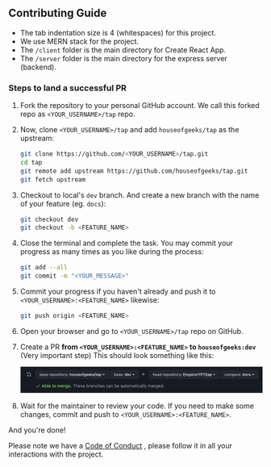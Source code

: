 ## Contributing Guide

- The tab indentation size is 4 (whitespaces) for this project.
- We use MERN stack for the project.
- The `/client` folder is the main directory for Create React App.
- The `/server` folder is the main directory for the express server (backend).


### Steps to land a successful PR

1. Fork the repository to your personal GitHub account. 
    We call this forked repo as `<YOUR_USERNAME>/tap` repo.

2. Now, clone `<YOUR_USERNAME>/tap` and add `houseofgeeks/tap` as the upstream:
    ```bash
    git clone https://github.com/<YOUR_USERNAME>/tap.git
    cd tap
    git remote add upstream https://github.com/houseofgeeks/tap.git
    git fetch upstream
    ```

3. Checkout to local's `dev` branch. And create a new branch with the name of your feature (eg. `docs`):
    ```bash
    git checkout dev
    git checkout -b <FEATURE_NAME>
    ```

4. Close the terminal and complete the task. You may commit your progress as many times as you like during the process:
    ```bash
    git add --all
    git commit -m "<YOUR_MESSAGE>"
    ```

5. Commit your progress if you haven't already and push it to `<YOUR_USERNAME>:<FEATURE_NAME>` likewise:
    ```bash
    git push origin <FEATURE_NAME>
    ```

6. Open your browser and go to `<YOUR_USERNAME>/tap` repo on GitHub.

7. Create a PR
**from `<YOUR_USERNAME>:<FEATURE_NAME>` to `houseofgeeks:dev`** (Very important step)
This should look something like this:

    ![pr-demo](./assets/img/pr-demo.png)

8. Wait for the maintainer to review your code.
If you need to make some changes, commit and push to `<YOUR_USERNAME>:<FEATURE_NAME>`.

And you're done!

Please note we have a [Code of Conduct](Code_of_CONDUCT.md)
, please follow it in all your interactions with the project.
